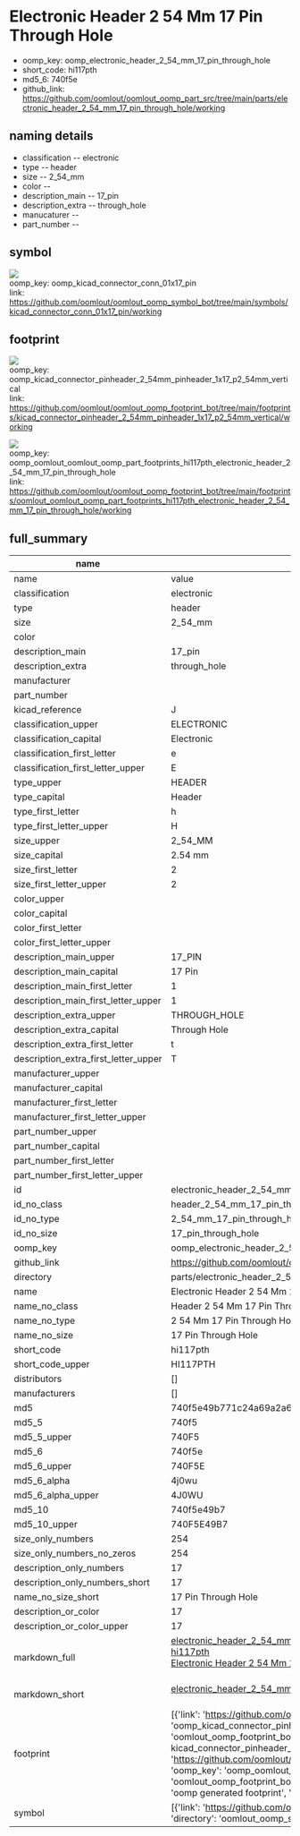 # Electronic Header 2 54 Mm 17 Pin Through Hole

  
* oomp_key: oomp_electronic_header_2_54_mm_17_pin_through_hole 
* short_code: hi117pth
* md5_6: 740f5e  
* github_link: https://github.com/oomlout/oomlout_oomp_part_src/tree/main/parts/electronic_header_2_54_mm_17_pin_through_hole/working  
## naming details
* classification -- electronic
* type -- header
* size -- 2_54_mm
* color -- 
* description_main -- 17_pin
* description_extra -- through_hole
* manucaturer -- 
* part_number -- 



## symbol

![](symbol/{index}/working/working_600.png)  
oomp_key: oomp_kicad_connector_conn_01x17_pin  
link: https://github.com/oomlout/oomlout_oomp_symbol_bot/tree/main/symbols/kicad_connector_conn_01x17_pin/working  

## footprint

![](footprint/{index}/working/working_600.png)  
oomp_key: oomp_kicad_connector_pinheader_2_54mm_pinheader_1x17_p2_54mm_vertical  
link: https://github.com/oomlout/oomlout_oomp_footprint_bot/tree/main/footprints/kicad_connector_pinheader_2_54mm_pinheader_1x17_p2_54mm_vertical/working  

![](footprint/{index}/working/working_600.png)  
oomp_key: oomp_oomlout_oomlout_oomp_part_footprints_hi117pth_electronic_header_2_54_mm_17_pin_through_hole  
link: https://github.com/oomlout/oomlout_oomp_footprint_bot/tree/main/footprints/oomlout_oomlout_oomp_part_footprints_hi117pth_electronic_header_2_54_mm_17_pin_through_hole/working  

## full_summary
| name | value | 
| --- | --- | 
| name | value | 
| classification | electronic | 
| type | header | 
| size | 2_54_mm | 
| color |  | 
| description_main | 17_pin | 
| description_extra | through_hole | 
| manufacturer |  | 
| part_number |  | 
| kicad_reference | J | 
| classification_upper | ELECTRONIC | 
| classification_capital | Electronic | 
| classification_first_letter | e | 
| classification_first_letter_upper | E | 
| type_upper | HEADER | 
| type_capital | Header | 
| type_first_letter | h | 
| type_first_letter_upper | H | 
| size_upper | 2_54_MM | 
| size_capital | 2.54 mm | 
| size_first_letter | 2 | 
| size_first_letter_upper | 2 | 
| color_upper |  | 
| color_capital |  | 
| color_first_letter |  | 
| color_first_letter_upper |  | 
| description_main_upper | 17_PIN | 
| description_main_capital | 17 Pin | 
| description_main_first_letter | 1 | 
| description_main_first_letter_upper | 1 | 
| description_extra_upper | THROUGH_HOLE | 
| description_extra_capital | Through Hole | 
| description_extra_first_letter | t | 
| description_extra_first_letter_upper | T | 
| manufacturer_upper |  | 
| manufacturer_capital |  | 
| manufacturer_first_letter |  | 
| manufacturer_first_letter_upper |  | 
| part_number_upper |  | 
| part_number_capital |  | 
| part_number_first_letter |  | 
| part_number_first_letter_upper |  | 
| id | electronic_header_2_54_mm_17_pin_through_hole | 
| id_no_class | header_2_54_mm_17_pin_through_hole | 
| id_no_type | 2_54_mm_17_pin_through_hole | 
| id_no_size | 17_pin_through_hole | 
| oomp_key | oomp_electronic_header_2_54_mm_17_pin_through_hole | 
| github_link | https://github.com/oomlout/oomlout_oomp_part_src/tree/main/parts/electronic_header_2_54_mm_17_pin_through_hole/working | 
| directory | parts/electronic_header_2_54_mm_17_pin_through_hole | 
| name | Electronic Header 2 54 Mm 17 Pin Through Hole | 
| name_no_class | Header 2 54 Mm 17 Pin Through Hole | 
| name_no_type | 2 54 Mm 17 Pin Through Hole | 
| name_no_size | 17 Pin Through Hole | 
| short_code | hi117pth | 
| short_code_upper | HI117PTH | 
| distributors | [] | 
| manufacturers | [] | 
| md5 | 740f5e49b771c24a69a2a6db0776eac0 | 
| md5_5 | 740f5 | 
| md5_5_upper | 740F5 | 
| md5_6 | 740f5e | 
| md5_6_upper | 740F5E | 
| md5_6_alpha | 4j0wu | 
| md5_6_alpha_upper | 4J0WU | 
| md5_10 | 740f5e49b7 | 
| md5_10_upper | 740F5E49B7 | 
| size_only_numbers | 254 | 
| size_only_numbers_no_zeros | 254 | 
| description_only_numbers | 17 | 
| description_only_numbers_short | 17 | 
| name_no_size_short | 17 Pin Through Hole | 
| description_or_color | 17 | 
| description_or_color_upper | 17 | 
| markdown_full | [electronic_header_2_54_mm_17_pin_through_hole](https://github.com/oomlout/oomlout_oomp_part_src/tree/main/parts/electronic_header_2_54_mm_17_pin_through_hole/working)<br>[hi117pth](https://github.com/oomlout/oomlout_oomp_part_src/tree/main/parts/electronic_header_2_54_mm_17_pin_through_hole/working)<br>[Electronic Header 2 54 Mm 17 Pin Through Hole](https://github.com/oomlout/oomlout_oomp_part_src/tree/main/parts/electronic_header_2_54_mm_17_pin_through_hole/working)<br><br> | 
| markdown_short | [electronic_header_2_54_mm_17_pin_through_hole](https://github.com/oomlout/oomlout_oomp_part_src/tree/main/parts/electronic_header_2_54_mm_17_pin_through_hole/working)<br><br> | 
| footprint | [{'link': 'https://github.com/oomlout/oomlout_oomp_footprint_bot/tree/main/foootprntss/kicad_connector_pinheader_2_54mm_pinheader_1x17_p2_54mm_vertical', 'oomp_key': 'oomp_kicad_connector_pinheader_2_54mm_pinheader_1x17_p2_54mm_vertical', 'directory': 'oomlout_oomp_footprint_bot/footprints/kicad_connector_pinheader_2_54mm_pinheader_1x17_p2_54mm_vertical//working/working.kicad_mod', 'note': 'source footprint kicad_connector_pinheader_2_54mm_pinheader_1x17_p2_54mm_vertical', 'index': 0}, {'link': 'https://github.com/oomlout/oomlout_oomp_footprint_bot/tree/main/foootprntss/oomlout_oomlout_oomp_part_footprints_hi117pth_electronic_header_2_54_mm_17_pin_through_hole', 'oomp_key': 'oomp_oomlout_oomlout_oomp_part_footprints_hi117pth_electronic_header_2_54_mm_17_pin_through_hole', 'directory': 'oomlout_oomp_footprint_bot/footprints/oomlout_oomlout_oomp_part_footprints_hi117pth_electronic_header_2_54_mm_17_pin_through_hole//working/working.kicad_mod', 'note': 'oomp generated footprint', 'index': 1}] | 
| symbol | [{'link': 'https://github.com/oomlout/oomlout_oomp_symbol_bot/tree/main/symbols/kicad_connector_conn_01x17_pin', 'oomp_key': 'oomp_kicad_connector_conn_01x17_pin', 'directory': 'oomlout_oomp_symbol_bot/symbols/kicad_connector_conn_01x17_pin//working/working.kicad_sym', 'index': 0}] | 
